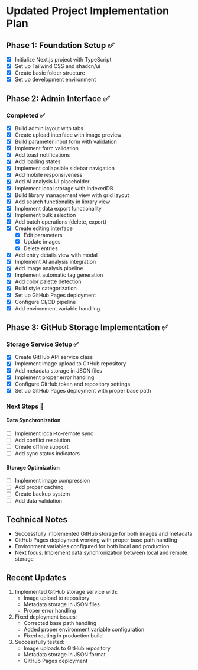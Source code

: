 # Updated Project Implementation Plan

## Phase 1: Foundation Setup ✅
- [x] Initialize Next.js project with TypeScript
- [x] Set up Tailwind CSS and shadcn/ui
- [x] Create basic folder structure
- [x] Set up development environment

## Phase 2: Admin Interface ✅
### Completed ✅
- [x] Build admin layout with tabs
- [x] Create upload interface with image preview
- [x] Build parameter input form with validation
- [x] Implement form validation
- [x] Add toast notifications
- [x] Add loading states
- [x] Implement collapsible sidebar navigation
- [x] Add mobile responsiveness
- [x] Add AI analysis UI placeholder
- [x] Implement local storage with IndexedDB
- [x] Build library management view with grid layout
- [x] Add search functionality in library view
- [x] Implement data export functionality
- [x] Implement bulk selection
- [x] Add batch operations (delete, export)
- [x] Create editing interface
  - [x] Edit parameters
  - [x] Update images
  - [x] Delete entries
- [x] Add entry details view with modal
- [x] Implement AI analysis integration
- [x] Add image analysis pipeline
- [x] Implement automatic tag generation
- [x] Add color palette detection
- [x] Build style categorization
- [x] Set up GitHub Pages deployment
- [x] Configure CI/CD pipeline
- [x] Add environment variable handling

## Phase 3: GitHub Storage Implementation ✅
### Storage Service Setup ✅
- [x] Create GitHub API service class
- [x] Implement image upload to GitHub repository
- [x] Add metadata storage in JSON files
- [x] Implement proper error handling
- [x] Configure GitHub token and repository settings
- [x] Set up GitHub Pages deployment with proper base path

### Next Steps 🎯
#### Data Synchronization
- [ ] Implement local-to-remote sync
- [ ] Add conflict resolution
- [ ] Create offline support
- [ ] Add sync status indicators

#### Storage Optimization
- [ ] Implement image compression
- [ ] Add proper caching
- [ ] Create backup system
- [ ] Add data validation

## Technical Notes
- Successfully implemented GitHub storage for both images and metadata
- GitHub Pages deployment working with proper base path handling
- Environment variables configured for both local and production
- Next focus: Implement data synchronization between local and remote storage

## Recent Updates
1. Implemented GitHub storage service with:
   - Image upload to repository
   - Metadata storage in JSON files
   - Proper error handling
2. Fixed deployment issues:
   - Corrected base path handling
   - Added proper environment variable configuration
   - Fixed routing in production build
3. Successfully tested:
   - Image uploads to GitHub repository
   - Metadata storage in JSON format
   - GitHub Pages deployment